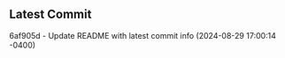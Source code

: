 
## Latest Commit
6af905d - Update README with latest commit info (2024-08-29 17:00:14 -0400) <Yunxi-Zhou>
